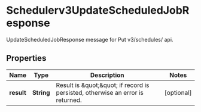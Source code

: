 

# Schedulerv3UpdateScheduledJobResponse

UpdateScheduledJobResponse message for Put v3/schedules/ api.

## Properties

| Name | Type | Description | Notes |
|------------ | ------------- | ------------- | -------------|
|**result** | **String** | Result is \&quot;\&quot; if record is persisted, otherwise an error is returned. |  [optional] |




